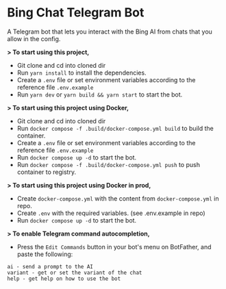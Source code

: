 # Bing Chat Telegram Bot

A Telegram bot that lets you interact with the Bing AI from chats that you allow in the config.

**> To start using this project,**
- Git clone and cd into cloned dir
- Run `yarn install` to install the dependencies.
- Create a `.env` file or set environment variables according to the reference file `.env.example`
- Run `yarn dev` or `yarn build && yarn start` to start the bot.

**> To start using this project using Docker,**
- Git clone and cd into cloned dir
- Run `docker compose -f .build/docker-compose.yml build` to build the container.
- Create a `.env` file or set environment variables according to the reference file `.env.example`
- Run `docker compose up -d` to start the bot.
- Run `docker compose -f .build/docker-compose.yml push` to push container to registry.

**> To start using this project using Docker in prod,**
- Create `docker-compose.yml` with the content from `docker-compose.yml` in repo.
- Create `.env` with the required variables. (see .env.example in repo)
- Run `docker compose up -d` to start the bot.

**> To enable Telegram command autocompletion,**

- Press the `Edit Commands` button in your bot's menu on BotFather, and paste the following:

```
ai - send a prompt to the AI
variant - get or set the variant of the chat
help - get help on how to use the bot
```
